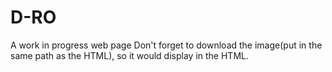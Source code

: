 # D-RO
A work in progress web page
Don't forget to download the image(put in the same path as the HTML), so it would display in the HTML.
